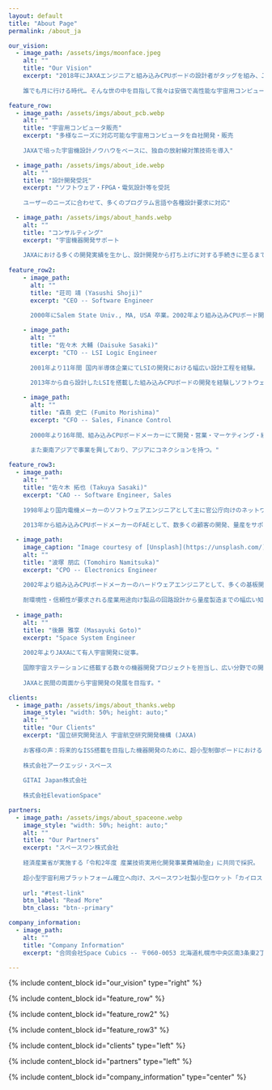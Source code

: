 ```yaml
---
layout: default
title: "About Page"
permalink: /about_ja

our_vision:
  - image_path: /assets/imgs/moonface.jpeg
    alt: ""
    title: "Our Vision"
    excerpt: "2018年にJAXAエンジニアと組み込みCPUボードの設計者がタッグを組み、JAXA発ベンチャーとして発足しました。
    
    誰でも月に行ける時代… そんな世の中を目指して我々は安価で高性能な宇宙用コンピュータを開発します。"

feature_row:
  - image_path: /assets/imgs/about_pcb.webp
    alt: ""
    title: "宇宙用コンピュータ販売"
    excerpt: "多様なニーズに対応可能な宇宙用コンピュータを自社開発・販売
    
    JAXAで培った宇宙機設計ノウハウをベースに、独自の放射線対策技術を導入"

  - image_path: /assets/imgs/about_ide.webp
    alt: ""
    title: "設計開発受託"
    excerpt: "ソフトウェア・FPGA・電気設計等を受託
    
    ユーザーのニーズに合わせて、多くのプログラム言語や各種設計要求に対応"

  - image_path: /assets/imgs/about_hands.webp
    alt: ""
    title: "コンサルティング"
    excerpt: "宇宙機器開発サポート
    
    JAXAにおける多くの開発実績を生かし、設計開発から打ち上げに対する手続きに至るまでをお手伝い"
    
feature_row2:
    - image_path: 
      alt: ""
      title: "荘司 靖 (Yasushi Shoji)"
      excerpt: "CEO -- Software Engineer
      
      2000年にSalem State Univ., MA, USA 卒業。2002年より組み込みCPUボード開発に従事。幅広い知識と経験を生かし、2016年に宇宙用ドローン(Int-Ball)の統括ソフトウェア開発を担当。"

    - image_path: 
      alt: ""
      title: "佐々木 大輔 (Daisuke Sasaki)"
      excerpt: "CTO -- LSI Logic Engineer
      
      2001年より11年間 国内半導体企業にてLSIの開発における幅広い設計工程を経験。
      
      2013年から自ら設計したLSIを搭載した組み込みCPUボードの開発を経験しソフトウェアまで知識領域を持つ。"

    - image_path: 
      alt: ""
      title: "森島 史仁 (Fumito Morishima)"
      excerpt: "CFO -- Sales, Finance Control
      
      2000年より16年間、組み込みCPUボードメーカーにて開発・営業・マーケティング・経営に携わり、幅広いビジネススキルを習得。
      
      また東南アジアで事業を興しており、アジアにコネクションを持つ。"

feature_row3:
  - image_path: 
    alt: ""
    title: "佐々木 拓也 (Takuya Sasaki)"
    excerpt: "CAO -- Software Engineer, Sales
    
    1998年より国内電機メーカーのソフトウェアエンジニアとして主に官公庁向けのネットワーク管理システムの開発に従事。
    
    2013年から組み込みCPUボードメーカーのFAEとして、数多くの顧客の開発、量産をサポートしてきた。"

  - image_path: 
    image_caption: "Image courtesy of [Unsplash](https://unsplash.com/)"
    alt: ""
    title: "波塚 朋広 (Tomohiro Namitsuka)"
    excerpt: "CPO -- Electronics Engineer
    
    2002年より組み込みCPUボードメーカーのハードウェアエンジニアとして、多くの基板開発を担当。
    
    耐環境性・信頼性が要求される産業用途向け製品の回路設計から量産製造までの幅広い知識と経験を活かし、安価で安心して使える宇宙機の提供を目指す。"
    
  - image_path: 
    alt: ""
    title: "後藤 雅享 (Masayuki Goto)"
    excerpt: "Space System Engineer
    
    2002年よりJAXAにて有人宇宙開発に従事。
    
    国際宇宙ステーションに搭載する数々の機器開発プロジェクトを担当し、広い分野での開発・打上げ・運用経験を持つ。
    
    JAXAと民間の両面から宇宙開発の発展を目指す。"

clients:
  - image_path: /assets/imgs/about_thanks.webp
    image_style: "width: 50%; height: auto;"
    alt: ""
    title: "Our Clients"
    excerpt: "国立研究開発法人 宇宙航空研究開発機構 (JAXA)
    
    お客様の声：将来的なISS搭載を目指した機器開発のために、超小型制御ボードにおける RTOSベースの制御ソフトウェア構築、ISSを介した地上との通信インタフェース の実装作業をお願いしました。
    
    株式会社アークエッジ・スペース 
    
    GITAI Japan株式会社 
    
    株式会社ElevationSpace"

partners:
  - image_path: /assets/imgs/about_spaceone.webp 
    image_style: "width: 50%; height: auto;"
    alt: ""
    title: "Our Partners"
    excerpt: "スペースワン株式会社
    
    経済産業省が実施する「令和2年度 産業技術実用化開発事業費補助金」に共同で採択。
    
    超小型宇宙利用プラットフォーム確立へ向け、スペースワン社製小型ロケット「カイロス（KAIROS）」による超小型衛星の放出実証、ならびにSpace Cubics社製宇宙用コンピュータを搭載した衛星の宇宙実証を目指します。"
    
    url: "#test-link"
    btn_label: "Read More"
    btn_class: "btn--primary"

company_information:
  - image_path: 
    alt: ""
    title: "Company Information"
    excerpt: "合同会社Space Cubics -- 〒060-0053 北海道札幌市中央区南3条東2丁目1番地 ベンチャースクエア301 -- 050-7112-6213"

---
```


{% include content_block id="our_vision" type="right" %}

{% include content_block id="feature_row" %}

{% include content_block id="feature_row2" %}

{% include content_block id="feature_row3" %}

{% include content_block id="clients" type="left" %}

{% include content_block id="partners" type="left" %}

{% include content_block id="company_information" type="center" %}

